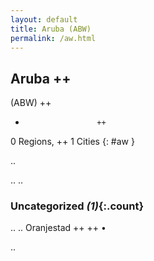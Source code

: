 ```yaml
---
layout: default
title: Aruba (ABW)
permalink: /aw.html
---
```



## Aruba   ++
(ABW)  ++
-                     ++
0 Regions, ++
1 Cities
{: #aw }

.. 




.. 
.. 


### Uncategorized _(1)_{:.count}


..
..
Oranjestad  ++
 ++
•




.. 
 
